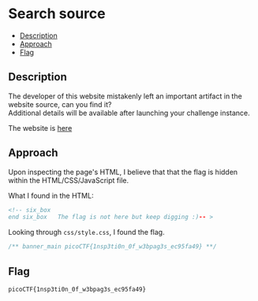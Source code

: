 # Search source

- [Description](#description)
- [Approach](#approach)
- [Flag](#flag)

## Description

The developer of this website mistakenly left an important artifact in the website source, can you find it? <br>
Additional details will be available after launching your challenge instance.

The website is [here](http://saturn.picoctf.net:62669/)

## Approach

Upon inspecting the page's HTML, I believe that that the flag is hidden within the HTML/CSS/JavaScript file.

What I found in the HTML:
```html
<!-- six_box
end six_box   The flag is not here but keep digging :)-- >
```

Looking through `css/style.css`, I found the flag.
```css
/** banner_main picoCTF{1nsp3ti0n_0f_w3bpag3s_ec95fa49} **/
```

## Flag

`picoCTF{1nsp3ti0n_0f_w3bpag3s_ec95fa49}`